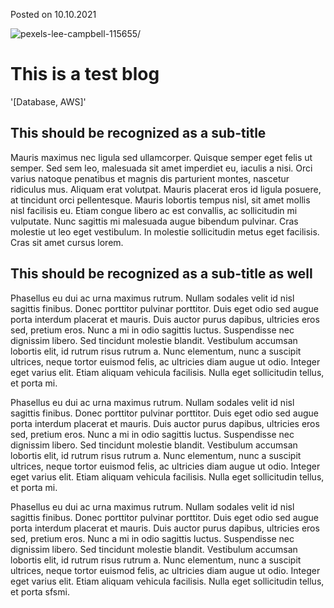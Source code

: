 <p>Posted on 10.10.2021</p><img src=https://i.ibb.co/C2K1gSk/pexels-lee-campbell-115655.jpg alt=pexels-lee-campbell-115655/>

# This is a test blog

'[Database, AWS]'

## This should be recognized as a sub-title

<p id=this should be recognized as a sub-title>Mauris maximus nec ligula sed ullamcorper. Quisque semper eget felis ut semper. Sed sem leo, malesuada sit amet imperdiet eu, iaculis a nisi. Orci varius natoque penatibus et magnis dis parturient montes, nascetur ridiculus mus. Aliquam erat volutpat. Mauris placerat eros id ligula posuere, at tincidunt orci pellentesque. Mauris lobortis tempus nisl, sit amet mollis nisl facilisis eu. Etiam congue libero ac est convallis, ac sollicitudin mi vulputate. Nunc sagittis mi malesuada augue bibendum pulvinar. Cras molestie ut leo eget vestibulum. In molestie sollicitudin metus eget facilisis. Cras sit amet cursus lorem.</p>

## This should be recognized as a sub-title as well

<p id=this should be recognized as a sub-title as well>Phasellus eu dui ac urna maximus rutrum. Nullam sodales velit id nisl sagittis finibus. Donec porttitor pulvinar porttitor. Duis eget odio sed augue porta interdum placerat et mauris. Duis auctor purus dapibus, ultricies eros sed, pretium eros. Nunc a mi in odio sagittis luctus. Suspendisse nec dignissim libero. Sed tincidunt molestie blandit. Vestibulum accumsan lobortis elit, id rutrum risus rutrum a. Nunc elementum, nunc a suscipit ultrices, neque tortor euismod felis, ac ultricies diam augue ut odio. Integer eget varius elit. Etiam aliquam vehicula facilisis. Nulla eget sollicitudin tellus, et porta mi.</p>

<p id=this should be recognized as a sub-title as well>Phasellus eu dui ac urna maximus rutrum. Nullam sodales velit id nisl sagittis finibus. Donec porttitor pulvinar porttitor. Duis eget odio sed augue porta interdum placerat et mauris. Duis auctor purus dapibus, ultricies eros sed, pretium eros. Nunc a mi in odio sagittis luctus. Suspendisse nec dignissim libero. Sed tincidunt molestie blandit. Vestibulum accumsan lobortis elit, id rutrum risus rutrum a. Nunc elementum, nunc a suscipit ultrices, neque tortor euismod felis, ac ultricies diam augue ut odio. Integer eget varius elit. Etiam aliquam vehicula facilisis. Nulla eget sollicitudin tellus, et porta mi.</p>

<p id=this should be recognized as a sub-title as well>Phasellus eu dui ac urna maximus rutrum. Nullam sodales velit id nisl sagittis finibus. Donec porttitor pulvinar porttitor. Duis eget odio sed augue porta interdum placerat et mauris. Duis auctor purus dapibus, ultricies eros sed, pretium eros. Nunc a mi in odio sagittis luctus. Suspendisse nec dignissim libero. Sed tincidunt molestie blandit. Vestibulum accumsan lobortis elit, id rutrum risus rutrum a. Nunc elementum, nunc a suscipit ultrices, neque tortor euismod felis, ac ultricies diam augue ut odio. Integer eget varius elit. Etiam aliquam vehicula facilisis. Nulla eget sollicitudin tellus, et porta sfsmi.</p> 
